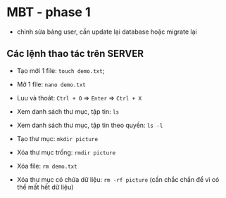 # MBT - phase 1
- chỉnh sửa bảng user, cần update lại database hoặc migrate lại

## Các lệnh thao tác trên SERVER

- Tạo mới 1 file: `touch demo.txt`;
- Mở 1 file: `nano demo.txt`
- Luu và thoát: `Ctrl + O` => `Enter` => `Ctrl + X`

- Xem danh sách thư mục, tập tin: `ls` 
- Xem danh sách thư mục, tập tin theo quyền: `ls -l`

- Tạo thư mục: `mkdir picture`
- Xóa thư mục trống: `rmdir picture`
- Xóa file: `rm demo.txt`
- Xóa thư mục có chứa dữ liệu: `rm -rf picture` (cần chắc chắn để vì có thể mất hết dữ liệu)

